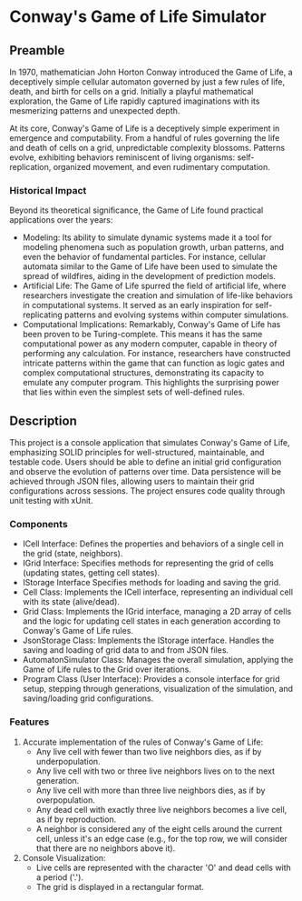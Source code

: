 # Conway's Game of Life Simulator

## Preamble

In 1970, mathematician John Horton Conway introduced the Game of Life, a deceptively simple cellular automaton governed by just a few rules of life, death, and birth for cells on a grid. Initially a playful mathematical exploration, the Game of Life rapidly captured imaginations with its mesmerizing patterns and unexpected depth.

At its core, Conway's Game of Life is a deceptively simple experiment in emergence and computability. From a handful of rules governing the life and death of cells on a grid, unpredictable complexity blossoms. Patterns evolve, exhibiting behaviors reminiscent of living organisms: self-replication, organized movement, and even rudimentary computation.

### Historical Impact

Beyond its theoretical significance, the Game of Life found practical applications over the years:

- Modeling: Its ability to simulate dynamic systems made it a tool for modeling phenomena such as population growth, urban patterns, and even the behavior of fundamental particles. For instance, cellular automata similar to the Game of Life have been used to simulate the spread of wildfires, aiding in the development of prediction models.
- Artificial Life: The Game of Life spurred the field of artificial life, where researchers investigate the creation and simulation of life-like behaviors in computational systems. It served as an early inspiration for self-replicating patterns and evolving systems within computer simulations.
- Computational Implications: Remarkably, Conway's Game of Life has been proven to be Turing-complete. This means it has the same computational power as any modern computer, capable in theory of performing any calculation. For instance, researchers have constructed intricate patterns within the game that can function as logic gates and complex computational structures, demonstrating its capacity to emulate any computer program. This highlights the surprising power that lies within even the simplest sets of well-defined rules.

## Description

This project is a console application that simulates Conway's Game of Life, emphasizing SOLID principles for well-structured, maintainable, and testable code. Users should be able to define an initial grid configuration and observe the evolution of patterns over time. Data persistence will be achieved through JSON files, allowing users to maintain their grid configurations across sessions. The project ensures code quality through unit testing with xUnit.

### Components
- ICell Interface: Defines the properties and behaviors of a single cell in the grid (state, neighbors).
- IGrid Interface: Specifies methods for representing the grid of cells (updating states, getting cell states).
- IStorage Interface Specifies methods for loading and saving the grid.
- Cell Class: Implements the ICell interface, representing an individual cell with its state (alive/dead).
- Grid Class: Implements the IGrid interface, managing a 2D array of cells and the logic for updating cell states in each generation according to Conway's Game of Life rules.
- JsonStorage Class: Implements the IStorage interface. Handles the saving and loading of grid data to and from JSON files.
- AutomatonSimulator Class: Manages the overall simulation, applying the Game of Life rules to the Grid over iterations.
- Program Class (User Interface): Provides a console interface for grid setup, stepping through generations, visualization of the simulation, and saving/loading grid configurations.

### Features

1. Accurate implementation of the rules of Conway's Game of Life:
    - Any live cell with fewer than two live neighbors dies, as if by underpopulation.
    - Any live cell with two or three live neighbors lives on to the next generation.
    - Any live cell with more than three live neighbors dies, as if by overpopulation.
    - Any dead cell with exactly three live neighbors becomes a live cell, as if by reproduction.
    - A neighbor is considered any of the eight cells around the current cell, unless it's an edge case (e.g., for the top row, we will consider that there are no neighbors above it).
2. Console Visualization:
    - Live cells are represented with the character 'O' and dead cells with a period ('.').
    - The grid is displayed in a rectangular format.

